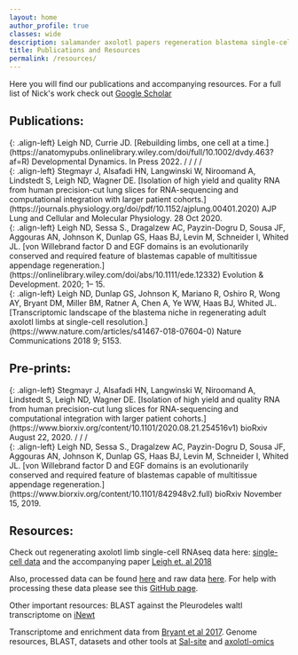 ```yaml
---
layout: home
author_profile: true
classes: wide
description: salamander axolotl papers regeneration blastema single-cell 
title: Publications and Resources
permalink: /resources/
---
```

Here you will find our publications and accompanying resources. For a full list of Nick's work check out [Google Scholar](https://scholar.google.com/citations?user=iSy-Wy4AAAAJ&hl=en) 
<script type='text/javascript' src='https://d1bxh8uas1mnw7.cloudfront.net/assets/embed.js'></script>

## Publications:
<div class='altmetric-embed' data-badge-type='large-donut' data-badge-popover='right' data-doi="https://doi.org/10.1002/dvdy.463"></div>{: .align-left}
Leigh ND, Currie JD. [Rebuilding limbs, one cell at a time.](https://anatomypubs.onlinelibrary.wiley.com/doi/full/10.1002/dvdy.463?af=R) Developmental Dynamics. In Press 2022.
/
/
/
/
<div class='altmetric-embed' data-badge-type='large-donut' data-badge-popover='right' data-doi="https://doi.org/10.1152/ajplung.00401.2020"></div>{: .align-left}
Stegmayr J, Alsafadi HN, Langwinski W, Niroomand A, Lindstedt S, Leigh ND, Wagner DE. [Isolation of high yield and quality RNA from human precision-cut lung slices for RNA-sequencing and computational integration with larger patient cohorts.](https://journals.physiology.org/doi/pdf/10.1152/ajplung.00401.2020) AJP Lung and Cellular and Molecular Physiology. 28 Oct 2020. 


<div class='altmetric-embed' data-badge-type='large-donut' data-badge-popover='right' data-doi="https://doi.org/10.1111/ede.12332"></div>{: .align-left}
Leigh ND, Sessa S., Dragalzew AC, Payzin-Dogru D, Sousa JF, Aggouras AN, Johnson K, Dunlap GS, Haas BJ, Levin M, Schneider I, Whited JL. [von Willebrand factor D and EGF domains is an evolutionarily conserved and required feature of blastemas capable of multitissue appendage regeneration.](https://onlinelibrary.wiley.com/doi/abs/10.1111/ede.12332) Evolution & Development. 2020; 1– 15.


<div class='altmetric-embed' data-badge-type='large-donut' data-badge-popover='right' data-doi="https://doi.org/10.1038/s41467-018-07604-0"></div>{: .align-left}
Leigh ND, Dunlap GS, Johnson K, Mariano R, Oshiro R, Wong AY, Bryant DM, Miller BM, Ratner A, Chen A, Ye WW, Haas BJ, Whited JL. [Transcriptomic landscape of the blastema niche in regenerating adult axolotl limbs at single-cell resolution.](https://www.nature.com/articles/s41467-018-07604-0) Nature Communications 2018 9; 5153.


## Pre-prints:
<div class='altmetric-embed' data-badge-type='large-donut' data-badge-popover='right' data-doi="https://doi.org/10.1101/2020.08.21.254516"></div>{: .align-left}
Stegmayr J, Alsafadi HN, Langwinski W, Niroomand A, Lindstedt S, Leigh ND, Wagner DE. [Isolation of high yield and quality RNA from human precision-cut lung slices for RNA-sequencing and computational integration with larger patient cohorts.](https://www.biorxiv.org/content/10.1101/2020.08.21.254516v1) bioRxiv August 22, 2020.
/
/
/

<div class='altmetric-embed' data-badge-type='large-donut' data-badge-popover='right' data-doi="https://doi.org/10.1101/842948"></div>{: .align-left}
Leigh ND, Sessa S., Dragalzew AC, Payzin-Dogru D, Sousa JF, Aggouras AN, Johnson K, Dunlap GS, Haas BJ, Levin M, Schneider I, Whited JL. [von Willebrand factor D and EGF domains is an evolutionarily conserved and required feature of blastemas capable of multitissue appendage regeneration.](https://www.biorxiv.org/content/10.1101/842948v2.full) bioRxiv November 15, 2019.



## Resources:

Check out regenerating axolotl limb single-cell RNAseq data here:
[single-cell data](https://singlecell.broadinstitute.org/single_cell/study/SCP422/transcriptomic-landscape-of-the-blastema-niche-in-regenerating-adult-axolotl-limbs-at-single-cell-resolution-intact-limb)
and the accompanying paper [Leigh et. al 2018](https://www.nature.com/articles/s41467-018-07604-0) 


Also, processed data can be found [here](https://www.ncbi.nlm.nih.gov/geo/query/acc.cgi?acc=GSE121737) and raw data [here](https://www.ncbi.nlm.nih.gov/sra?term=SRP167700). For help with processing these data please see this [GitHub page](https://github.com/brianjohnhaas/indrops).


Other important resources: 
BLAST against the Pleurodeles waltl transcriptome on [iNewt](https://www.nibb.ac.jp/imori/main/)

Transcriptome and enrichment data from [Bryant et al 2017](https://portals.broadinstitute.org/axolotlomics/).
Genome resources, BLAST, datasets and other tools at [Sal-site](https://ambystoma.uky.edu/) and [axolotl-omics](https://www.axolotl-omics.org/) 
